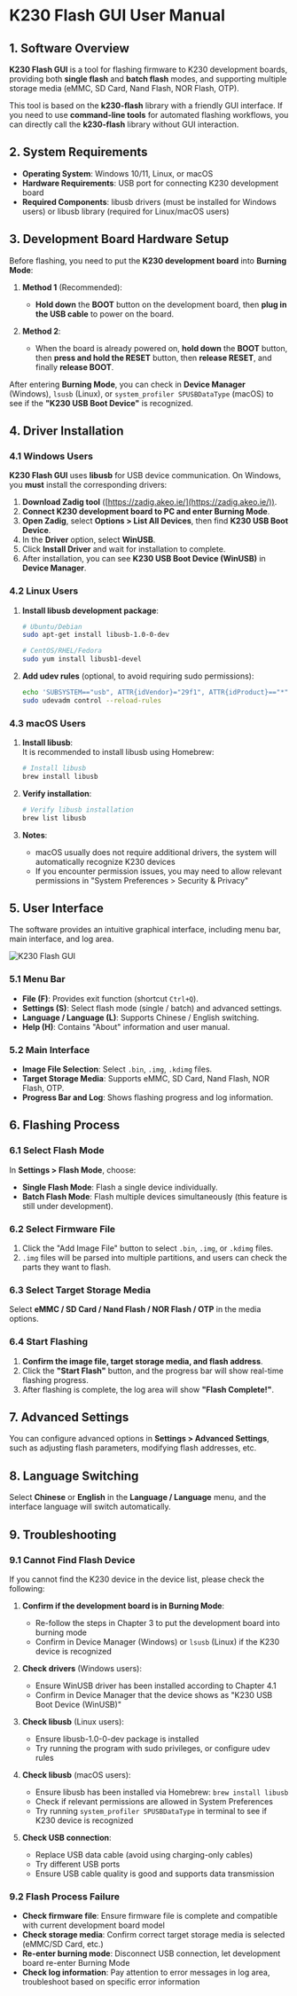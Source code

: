 # **K230 Flash GUI User Manual**  

## **1. Software Overview**  

**K230 Flash GUI** is a tool for flashing firmware to K230 development boards, providing both **single flash** and **batch flash** modes, and supporting multiple storage media (eMMC, SD Card, Nand Flash, NOR Flash, OTP).  

This tool is based on the **k230-flash** library with a friendly GUI interface. If you need to use **command-line tools** for automated flashing workflows, you can directly call the **k230-flash** library without GUI interaction.  

## **2. System Requirements**  

- **Operating System**: Windows 10/11, Linux, or macOS  
- **Hardware Requirements**: USB port for connecting K230 development board  
- **Required Components**: libusb drivers (must be installed for Windows users) or libusb library (required for Linux/macOS users)

## **3. Development Board Hardware Setup**  

Before flashing, you need to put the **K230 development board** into **Burning Mode**:  

1. **Method 1** (Recommended):  
   - **Hold down** the **BOOT** button on the development board, then **plug in the USB cable** to power on the board.  

2. **Method 2**:  
   - When the board is already powered on, **hold down** the **BOOT** button, then **press and hold the RESET** button, then **release RESET**, and finally **release BOOT**.  

After entering **Burning Mode**, you can check in **Device Manager** (Windows), `lsusb` (Linux), or `system_profiler SPUSBDataType` (macOS) to see if the **"K230 USB Boot Device"** is recognized.  

## **4. Driver Installation**  

### **4.1 Windows Users**  

**K230 Flash GUI** uses **libusb** for USB device communication. On Windows, you **must** install the corresponding drivers:  

1. **Download Zadig tool** ([https://zadig.akeo.ie/](https://zadig.akeo.ie/)).  
2. **Connect K230 development board to PC and enter Burning Mode**.  
3. **Open Zadig**, select **Options > List All Devices**, then find **K230 USB Boot Device**.  
4. In the **Driver** option, select **WinUSB**.  
5. Click **Install Driver** and wait for installation to complete.  
6. After installation, you can see **K230 USB Boot Device (WinUSB)** in **Device Manager**.  

### **4.2 Linux Users**  

1. **Install libusb development package**:  

   ```bash
   # Ubuntu/Debian
   sudo apt-get install libusb-1.0-0-dev
   
   # CentOS/RHEL/Fedora
   sudo yum install libusb1-devel
   ```

2. **Add udev rules** (optional, to avoid requiring sudo permissions):

   ```bash
   echo 'SUBSYSTEM=="usb", ATTR{idVendor}="29f1", ATTR{idProduct}=="*", MODE="0666"' | sudo tee /etc/udev/rules.d/99-k230.rules
   sudo udevadm control --reload-rules
   ```  

### **4.3 macOS Users**  

1. **Install libusb**:  
   It is recommended to install libusb using Homebrew:  

   ```bash
   # Install libusb
   brew install libusb
   ```

2. **Verify installation**:  

   ```bash
   # Verify libusb installation
   brew list libusb
   ```

3. **Notes**:  
   - macOS usually does not require additional drivers, the system will automatically recognize K230 devices  
   - If you encounter permission issues, you may need to allow relevant permissions in "System Preferences > Security & Privacy"  

## **5. User Interface**  

The software provides an intuitive graphical interface, including menu bar, main interface, and log area.

![K230 Flash GUI](images/k230_flash_gui.png)

### **5.1 Menu Bar**  

- **File (F)**: Provides exit function (shortcut `Ctrl+Q`).  
- **Settings (S)**: Select flash mode (single / batch) and advanced settings.  
- **Language / Language (L)**: Supports Chinese / English switching.  
- **Help (H)**: Contains "About" information and user manual.  

### **5.2 Main Interface**  

- **Image File Selection**: Select `.bin`, `.img`, `.kdimg` files.  
- **Target Storage Media**: Supports eMMC, SD Card, Nand Flash, NOR Flash, OTP.  
- **Progress Bar and Log**: Shows flashing progress and log information.  

## **6. Flashing Process**  

### **6.1 Select Flash Mode**  

In **Settings > Flash Mode**, choose:  

- **Single Flash Mode**: Flash a single device individually.  
- **Batch Flash Mode**: Flash multiple devices simultaneously (this feature is still under development).  

### **6.2 Select Firmware File**  

1. Click the "Add Image File" button to select `.bin`, `.img`, or `.kdimg` files.  
2. `.img` files will be parsed into multiple partitions, and users can check the parts they want to flash.  

### **6.3 Select Target Storage Media**  

Select **eMMC / SD Card / Nand Flash / NOR Flash / OTP** in the media options.  

### **6.4 Start Flashing**  

1. **Confirm the image file, target storage media, and flash address**.  
2. Click the **"Start Flash"** button, and the progress bar will show real-time flashing progress.  
3. After flashing is complete, the log area will show **"Flash Complete!"**.  

## **7. Advanced Settings**  

You can configure advanced options in **Settings > Advanced Settings**, such as adjusting flash parameters, modifying flash addresses, etc.  

## **8. Language Switching**  

Select **Chinese** or **English** in the **Language / Language** menu, and the interface language will switch automatically.  

## **9. Troubleshooting**  

### **9.1 Cannot Find Flash Device**  

If you cannot find the K230 device in the device list, please check the following:  

1. **Confirm if the development board is in Burning Mode**:  
   - Re-follow the steps in Chapter 3 to put the development board into burning mode  
   - Confirm in Device Manager (Windows) or `lsusb` (Linux) if the K230 device is recognized  

2. **Check drivers** (Windows users):  
   - Ensure WinUSB driver has been installed according to Chapter 4.1  
   - Confirm in Device Manager that the device shows as "K230 USB Boot Device (WinUSB)"  

3. **Check libusb** (Linux users):  
   - Ensure libusb-1.0-0-dev package is installed  
   - Try running the program with sudo privileges, or configure udev rules  

4. **Check libusb** (macOS users):  
   - Ensure libusb has been installed via Homebrew: `brew install libusb`  
   - Check if relevant permissions are allowed in System Preferences  
   - Try running `system_profiler SPUSBDataType` in terminal to see if K230 device is recognized  

5. **Check USB connection**:  
   - Replace USB data cable (avoid using charging-only cables)  
   - Try different USB ports  
   - Ensure USB cable quality is good and supports data transmission  

### **9.2 Flash Process Failure**  

- **Check firmware file**: Ensure firmware file is complete and compatible with current development board model  
- **Check storage media**: Confirm correct target storage media is selected (eMMC/SD Card, etc.)  
- **Re-enter burning mode**: Disconnect USB connection, let development board re-enter Burning Mode  
- **Check log information**: Pay attention to error messages in log area, troubleshoot based on specific error information  
